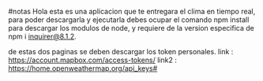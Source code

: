 #notas
Hola esta es una aplicacion que te entregara el clima en tiempo real, para poder descargarla y ejecutarla debes
ocupar el comando npm install para descargar los modulos de node, y requiere de la version especifica
de npm i inquirer@8.1.2.

de estas dos paginas se deben descargar los token personales.
link : https://account.mapbox.com/access-tokens/
link2 : https://home.openweathermap.org/api_keys#
